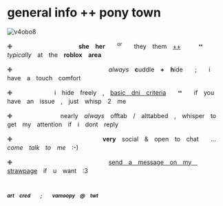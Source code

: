 # general info ++ pony town
![v4obo8](https://github.com/medkitting/medkitting/assets/142576835/ddd91f16-7c1b-4ef2-9588-000beb3fc798)

✙　　　　　　　　　　　**she　her**　　<sup>or</sup>　　they　them　[++]()　　　❛❛　　　　_typically_　at　the　**roblox　area**

✙　　　　　　　　　　　　　　　　_always_　**c**uddle　**+**　**h**ide　　;　　i　have　a　touch　comfort

✙　　　　　　　i　hide　freely　,　[basic　dni　criteria](https://basic-dni.crd.co)　　❛❛　　if　you　have　an　issue　,　just　whisp　2　me

✙　　　　　　　　nearly　_always_　offtab　/　alttabbed　,　whisper　to　get　my　attention　if　i　dont　reply

✙　　　　　　　　　　　　　　　**very**　social　&　open　to　chat　　...　　_come　talk　to　me_　:-)

✙　　　　　　　　　　　　　　　　[send　a　message　on　my　strawpage](https://computercide.straw.page)　if　u　want　:3 

#
<sub>**_art　cred　　;　　vamoopy　@　twt_**</sub>
